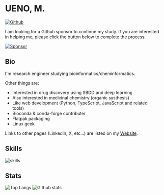 # UENO, M.

[![Github](https://img.shields.io/github/followers/eunos-1128?label=Follow&style=social)](https://github.com/eunos-1128)

I am looking for a Github sponsor to continue my study. If you are interested in helping me, please click the button below to complete the process.

[![Sponsor](https://img.shields.io/badge/Sponsor-%E2%9D%A4-%23db61a2.svg?&logo=github&logoColor=181717&&style=flat-square&labelColor=white
)](https://github.com/sponsors/eunos-1128)

## Bio

I'm research engineer studying bioinformatics/cheminformatics.

Other things are:

* Interested in drug discovery using SBDD and deep learning
* Also interested in medicinal chemistry (organic systhesis)
* Like web development (Python, TypeScript, JavaScript and related tools)
* Bioconda & conda-forge contributer
* Flatpak packaging
* Linux geek

Links to other pages (Linkedin, X, etc...) are listed on my [Website](https://eunos-1128.github.io/).

## Skills

![skills](https://skillicons.dev/icons?theme=light&perline=8&i=py,cpp,bash,ts,js,html,css,anaconda,cmake,jquery,nodejs,yarn,npm,django,flask,sklearn,selenium,react,vue,sass,linux,ubuntu,debian,arch,mongodb,postgres,mysql,docker,aws,git,github,vscode)

## Stats

![Top Langs](https://github-readme-stats.vercel.app/api/top-langs/?username=eunos-1128&hide=html)
![Github stats](https://github-readme-stats.vercel.app/api?username=eunos-1128&show_icons=true&count_private=true&line_height=40)

